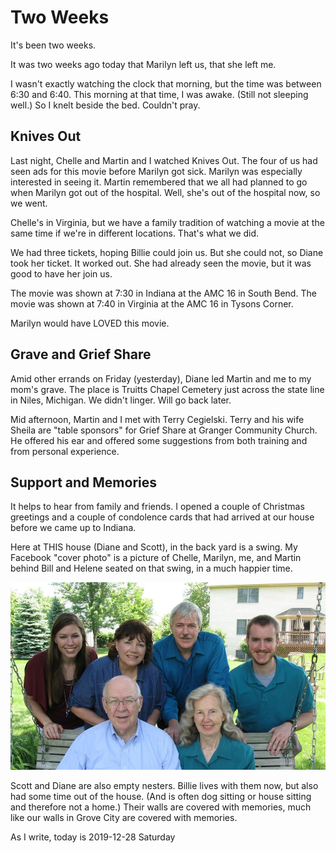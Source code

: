 # Two Weeks

It's been two weeks.

It was two weeks ago today that Marilyn left us, that she left me.

I wasn't exactly watching the clock that morning, but the time was
between 6:30 and 6:40. This morning at that time, I was awake.
(Still not sleeping well.) So I knelt beside the bed. Couldn't pray.

## Knives Out

Last night, Chelle and Martin and I watched Knives Out.
The four of us had seen ads for this movie before Marilyn got sick.
Marilyn was especially interested in seeing it. Martin remembered
that we all had planned to go when Marilyn got out of the hospital.
Well, she's out of the hospital now, so we went.

Chelle's in Virginia, but we have a family tradition
of watching a movie at the same time if we're in different locations.
That's what we did.

We had three tickets, hoping Billie could join us.
But she could not, so Diane took her ticket. It worked out.
She had already seen the movie, but it was good to have her join us.

The movie was shown at 7:30 in Indiana at the AMC 16 in South Bend.
The movie was shown at 7:40 in Virginia at the AMC 16 in Tysons Corner.

Marilyn would have LOVED this movie.

## Grave and Grief Share

Amid other errands on Friday (yesterday), Diane led Martin and me
to my mom's grave. The place is Truitts Chapel Cemetery just across
the state line in Niles, Michigan. We didn't linger. Will go back later.

Mid afternoon, Martin and I met with Terry Cegielski.
Terry and his wife Sheila are "table sponsors" for Grief Share
at Granger Community Church. He offered his ear and offered
some suggestions from both training and from personal experience.

## Support and Memories

It helps to hear from family and friends. I opened a couple of
Christmas greetings and a couple of condolence cards that had
arrived at our house before we came up to Indiana.

Here at THIS house (Diane and Scott),
in the back yard is a swing. My Facebook "cover photo"
is a picture of Chelle, Marilyn, me, and Martin
behind Bill and Helene seated on that swing,
in a much happier time.

![20140609-fb-cover.jpg](https://github.com/trothr/blog/blob/master/images/2019/20140609-fb-cover.jpg)

Scott and Diane are also empty nesters.
Billie lives with them now, but also had some time out of the house.
(And is often dog sitting or house sitting and therefore not a home.)
Their walls are covered with memories, much like our walls in Grove City
are covered with memories.

As I write, today is
2019-12-28 Saturday


